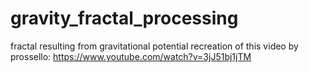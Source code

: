 # gravity_fractal_processing
fractal resulting from gravitational potential
recreation of this video by prossello: https://www.youtube.com/watch?v=3jJ51bj1jTM
